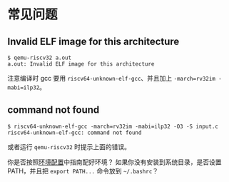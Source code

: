 # 常见问题

## Invalid ELF image for this architecture
```
$ qemu-riscv32 a.out
a.out: Invalid ELF image for this architecture
```

注意编译时 gcc 要用 `riscv64-unknown-elf-gcc`、并且加上 `-march=rv32im -mabi=ilp32`。

## command not found
```
$ riscv64-unknown-elf-gcc -march=rv32im -mabi=ilp32 -O3 -S input.c
riscv64-unknown-elf-gcc: command not found
```
或者运行 `qemu-riscv32` 时提示上面的错误。

你是否按照[环境配置](./env.md)中指南配好环境？
如果你没有安装到系统目录，是否设置 PATH，并且把 `export PATH...` 命令放到 `~/.bashrc`？
